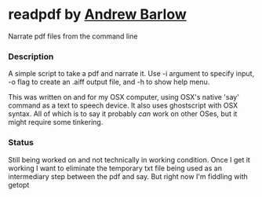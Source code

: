 # readpdf by [Andrew Barlow](https://github.com/dandrewbarlow)
Narrate pdf files from the command line

### Description
A simple script to take a pdf and narrate it. Use -i argument to specify input, -o flag to create an .aiff output file, and -h to show help menu.

This was written on and for my OSX computer, using OSX's native 'say' command as a text to speech device. It also uses ghostscript with OSX syntax. All of which is to say it probably *can* work on other OSes, but it might require some tinkering.

### Status
Still being worked on and not technically in working condition. Once I get it working I want to eliminate the temporary txt file being used as an intermediary step between the pdf and say. But right now I'm fiddling with getopt
